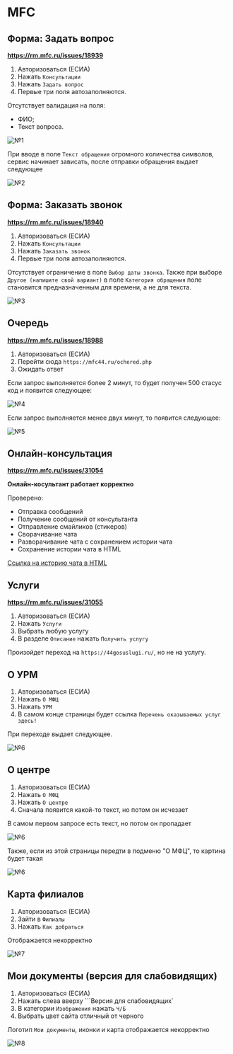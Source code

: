 # MFC

## Форма: Задать вопрос
**https://rm.mfc.ru/issues/18939**

1. Авторизоваться (ЕСИА)
2. Нажать ```Консультации```
3. Нажать ```Задать вопрос```
4. Первые три поля автозаполняются.

Отсутствует валидация на поля: 
- ФИО;
- Текст вопроса.

![№1](ask.png)

При вводе в поле ```Текст обращения``` огромного количества символов, сервис начинает зависать, после отправки обращения выдает следующее

![№2](ask2.png)

## Форма: Заказать звонок
**https://rm.mfc.ru/issues/18940**

1. Авторизоваться (ЕСИА)
2. Нажать ```Консультации```
3. Нажать ```Заказать звонок```
4. Первые три поля автозаполняются.

Отсутствует ограничение в поле ```Выбор даты звонка```.
Также при выборе ```Другое (напишите свой вариант)``` в поле ```Категория обращения``` поле становится предназначенным для времени, а не для текста.

![№3](call.png)

## Очередь
**https://rm.mfc.ru/issues/18988**

1. Авторизоваться (ЕСИА)
2. Перейти сюда ```https://mfc44.ru/ochered.php```
3. Ожидать ответ

Если запрос выполняется более 2 минут, то будет получен 500 стасус код и появится следующее:

![№4](bad.png)

Если запрос выполняется менее двух минут, то появится следующее:

![№5](good.png)


## Онлайн-консультация
**https://rm.mfc.ru/issues/31054**

**Онлайн-косультант работает корректно**

Проверено: 
- Отправка сообщений
- Получение сообщений от консультанта
- Отправление смайликов (стикеров)
- Сворачивание чата
- Разворачивание чата с сохранением истории чата
- Сохранение истории чата в HTML

[Ссылка на историю чата в HTML](https://github.com/letsdrum/qa/blob/master/26.02.2020/2020-02-26T12_30_46.887Z_mfc44.ru_chat_log.html)


## Услуги
**https://rm.mfc.ru/issues/31055**

1. Авторизоваться (ЕСИА)
2. Нажать ```Услуги```
3. Выбрать любую услугу
4. В разделе ```Описание``` нажать ```Получить услугу```

Произойдет переход на ```https://44gosuslugi.ru/```, но не на услугу.

## О УРМ

1. Авторизоваться (ЕСИА)
2. Нажать ```О МФЦ```
3. Нажать ```УРМ```
4. В самом конце страницы будет ссылка ```Перечень оказываемых услуг здесь!```

При переходе выдает следующее.

![№6](404.png)

## О центре
1. Авторизоваться (ЕСИА)
2. Нажать ```О МФЦ```
3. Нажать ```О центре```
4. Сначала появится какой-то текст, но потом он исчезает

В самом первом запросе есть текст, но потом он пропадает

![№6](about.png)

Также, если из этой страницы передти в подменю "О МФЦ", то картина будет такая

![№6](about2.png)

## Карта филиалов
1. Авторизоваться (ЕСИА)
2. Зайти в ```Филиалы```
3. Нажать ```Как добраться```

Отображается некорректно

![№7](map.png)

## Мои документы (версия для слабовидящих)
1. Авторизоваться (ЕСИА)
2. Нажать слева вверху ```Версия для слабовидящих`
3. В категории ```Изображения``` нажать ```Ч/Б```
4. Выбрать цвет сайта отличный от черного

Логотип ```Мои документы```, иконки и карта отображается некорректно

![№8](jpeg.png)